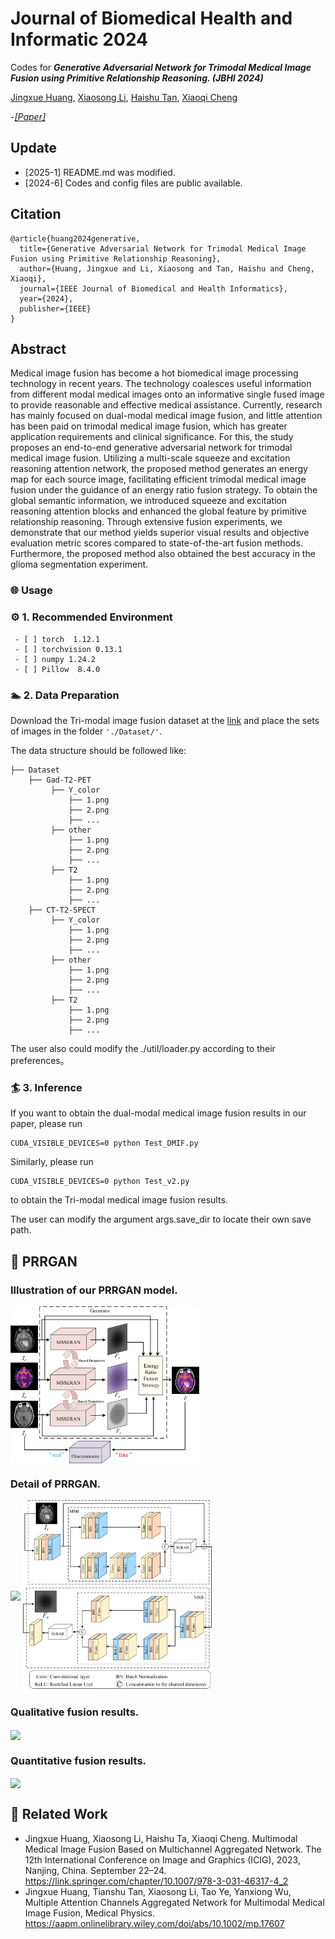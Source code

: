 # Journal of Biomedical Health and Informatic 2024

Codes for ***Generative Adversarial Network for Trimodal Medical Image Fusion using Primitive Relationship Reasoning. (JBHI 2024)***

[Jingxue Huang](https://github.com/JasonWong30), [Xiaosong Li](https://github.com/lxs6), [Haishu Tan](https://www.fosu.edu.cn/mee/teachers/teachers-external/25647.html), [Xiaoqi Cheng](https://www.fosu.edu.cn/mee/teachers/teachers-jxdzgcx/20469.html)

-[*[Paper]*](https://ieeexplore.ieee.org/abstract/document/10620611)    

## Update
- [2025-1] README.md was modified.
- [2024-6] Codes and config files are public available.

## Citation

```
@article{huang2024generative,
  title={Generative Adversarial Network for Trimodal Medical Image Fusion using Primitive Relationship Reasoning},
  author={Huang, Jingxue and Li, Xiaosong and Tan, Haishu and Cheng, Xiaoqi},
  journal={IEEE Journal of Biomedical and Health Informatics},
  year={2024},
  publisher={IEEE}
}
```

## Abstract

Medical image fusion has become a hot biomedical image processing technology in recent years. The technology coalesces useful information from different modal medical images onto an informative single fused image to provide reasonable and effective medical assistance. Currently, research has mainly focused on dual-modal medical image fusion, and little attention has been paid on trimodal medical image fusion, which has greater application requirements and clinical significance. For this, the study proposes an end-to-end generative adversarial network for trimodal medical image fusion. Utilizing a multi-scale squeeze and excitation reasoning attention network, the proposed method generates an energy map for each source image, facilitating efficient trimodal medical image fusion under the guidance of an energy ratio fusion strategy. To obtain the global semantic information, we introduced squeeze and excitation reasoning attention blocks and enhanced the global feature by primitive relationship reasoning. Through extensive fusion experiments, we demonstrate that our method yields superior visual results and objective evaluation metric scores compared to state-of-the-art fusion methods. Furthermore, the proposed method also obtained the best accuracy in the glioma segmentation experiment.

### 🌐 Usage

### ⚙ 1. Recommended Environment
```
 - [ ] torch  1.12.1
 - [ ] torchvision 0.13.1
 - [ ] numpy 1.24.2
 - [ ] Pillow  8.4.0
```

### 🏊 2. Data Preparation

Download the Tri-modal image fusion dataset at the [link](https://drive.google.com/drive/folders/1AC_pBejX00iBUKnXWKi73_4Ns7jCtNDZ) and place the sets of images in the folder ``'./Dataset/'``.

The data structure should be followed like:
```
├── Dataset
    ├── Gad-T2-PET
         ├── Y_color
             ├── 1.png
             ├── 2.png
             ├── ...
         ├── other
             ├── 1.png
             ├── 2.png
             ├── ...
         ├── T2
             ├── 1.png
             ├── 2.png
             ├── ...
    ├── CT-T2-SPECT
         ├── Y_color
             ├── 1.png
             ├── 2.png
             ├── ...
         ├── other
             ├── 1.png
             ├── 2.png
             ├── ...
         ├── T2
             ├── 1.png
             ├── 2.png
             ├── ...
```
The user also could modify the ./util/loader.py according to their preferences。

### 🏄 3. Inference

If you want to obtain the dual-modal medical image fusion results in our paper, please run

```
CUDA_VISIBLE_DEVICES=0 python Test_DMIF.py
```

Similarly,  please run

```
CUDA_VISIBLE_DEVICES=0 python Test_v2.py
```

to obtain the Tri-modal medical image fusion results.

The user can modify the argument args.save_dir to locate their own save path.

## 🙌 PRRGAN

### Illustration of our PRRGAN model.

<img src="Fig//Framework.jpg" width="60%" align=center />

### Detail of PRRGAN.

<img src="Fig//GCN.jpg" width="60%" align=center />

<img src="Fig//Share-paramter.jpg" width="60%" align=center />

### Qualitative fusion results.

<img src="Fig//CT-T2-SPECT.jpg" width="60%" align=center />

### Quantitative fusion results.

<img src="Fig//Metrics.jpg" width="60%" align=center />

## 📖 Related Work
- Jingxue Huang, Xiaosong Li, Haishu Ta, Xiaoqi Cheng. Multimodal Medical Image Fusion Based on Multichannel Aggregated Network. The 12th International Conference on Image and Graphics (ICIG), 2023, Nanjing, China. September 22–24. https://link.springer.com/chapter/10.1007/978-3-031-46317-4_2
- Jingxue Huang, Tianshu Tan, Xiaosong Li, Tao Ye, Yanxiong Wu, Multiple Attention Channels Aggregated Network for Multimodal Medical Image Fusion, Medical Physics. https://aapm.onlinelibrary.wiley.com/doi/abs/10.1002/mp.17607
